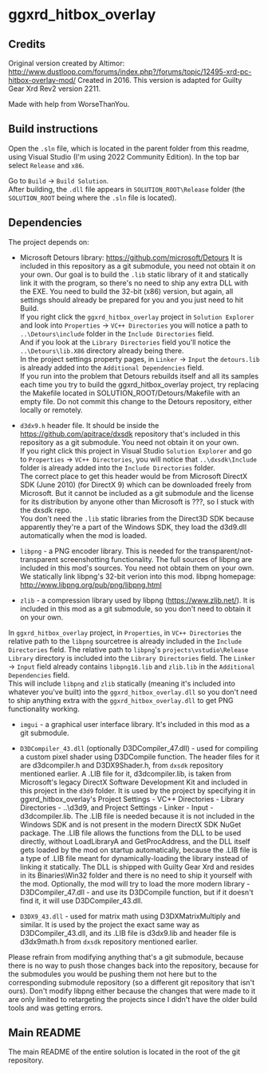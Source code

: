 # ggxrd_hitbox_overlay

## Credits

Original version created by Altimor: <http://www.dustloop.com/forums/index.php?/forums/topic/12495-xrd-pc-hitbox-overlay-mod/>
Created in 2016.
This version is adapted for Guilty Gear Xrd Rev2 version 2211.

Made with help from WorseThanYou.

## Build instructions

Open the `.sln` file, which is located in the parent folder from this readme, using Visual Studio (I'm using 2022 Community Edition). In the top bar select `Release` and `x86`.

Go to `Build` -> `Build Solution`.  
After building, the `.dll` file appears in `SOLUTION_ROOT\Release` folder (the `SOLUTION_ROOT` being where the `.sln` file is located).

## Dependencies

The project depends on:

- Microsoft Detours library: <https://github.com/microsoft/Detours> It is included in this repository as a git submodule, you need not obtain it on your own. Our goal is to build the `.lib` static library of it and statically link it with the program, so there's no need to ship any extra DLL with the EXE. You need to build the 32-bit (x86) version, but again, all settings should already be prepared for you and you just need to hit Build.  
  If you right click the `ggxrd_hitbox_overlay` project in `Solution Explorer` and look into `Properties` -> `VC++ Directories` you will notice a path to `..\Detours\include` folder in the `Include Directories` field.  
  And if you look at the `Library Directories` field you'll notice the `..\Detours\lib.X86` directory already being there.  
  In the project settings property pages, in `Linker` -> `Input` the `detours.lib` is already added into the `Additional Dependencies` field.  
  If you run into the problem that Detours rebuilds itself and all its samples each time you try to build the ggxrd_hitbox_overlay project, try replacing the Makefile located in SOLUTION_ROOT/Detours/Makefile with an empty file. Do not commit this change to the Detours repository, either locally or remotely.

- `d3dx9.h` header file. It should be inside the <https://github.com/apitrace/dxsdk> repository that's included in this repository as a git submodule. You need not obtain it on your own.  
  If you right click this project in Visual Studio `Solution Explorer` and go to `Properties` -> `VC++ Directories`, you will notice that `..\dxsdk\Include` folder is already added into the `Include Directories` folder.  
  The correct place to get this header would be from Microsoft DirectX SDK (June 2010) (for DirectX 9) which can be downloaded freely from Microsoft. But it cannot be included as a git submodule and the license for its distribution by anyone other than Microsoft is ???, so I stuck with the dxsdk repo.  
  You don't need the `.lib` static libraries from the Direct3D SDK because apparently they're a part of the Windows SDK, they load the d3d9.dll automatically when the mod is loaded.

- `libpng` - a PNG encoder library. This is needed for the transparent/not-transparent screenshotting functionality. The full sources of libpng are included in this mod's sources. You need not obtain them on your own. We statically link libpng's 32-bit verion into this mod. libpng homepage: <http://www.libpng.org/pub/png/libpng.html>  

- `zlib` - a compression library used by libpng (<https://www.zlib.net/>). It is included in this mod as a git submodule, so you don't need to obtain it on your own.

In `ggxrd_hitbox_overlay` project, in `Properties`, in `VC++ Directories` the relative path to the `libpng` sourcetree is already included in the `Include Directories` field. The relative path to `libpng`'s `projects\vstudio\Release Library` directory is included into the `Library Directories` field. The `Linker` -> `Input` field already contains `libpng16.lib` and `zlib.lib` in the `Additional Dependencies` field.  
This will include `libpng` and `zlib` statically (meaning it's included into whatever you've built) into the `ggxrd_hitbox_overlay.dll` so you don't need to ship anything extra with the `ggxrd_hitbox_overlay.dll` to get PNG functionality working.

- `imgui` - a graphical user interface library. It's included in this mod as a git submodule.

- `D3DCompiler_43.dll` (optionally D3DCompiler_47.dll) - used for compiling a custom pixel shader using D3DCompile function. The header files for it are d3dcompiler.h and D3DX9Shader.h, from `dxsdk` repository mentioned earlier. A .LIB file for it, d3dcompiler.lib, is taken from Microsoft's legacy DirectX Software Development Kit and included in this project in the `d3d9` folder. It is used by the project by specifying it in ggxrd_hitbox_overlay's Project Settings - VC++ Directories - Library Directories - ..\d3d9, and Project Settings - Linker - Input - d3dcompiler.lib. The .LIB file is needed because it is not included in the Windows SDK and is not present in the modern DirectX SDK NuGet package. The .LIB file allows the functions from the DLL to be used directly, without LoadLibraryA and GetProcAddress, and the DLL itself gets loaded by the mod on startup automatically, because the .LIB file is a type of .LIB file meant for dynamically-loading the library instead of linking it statically. The DLL is shipped with Guilty Gear Xrd and resides in its Binaries\\Win32 folder and there is no need to ship it yourself with the mod. Optionally, the mod will try to load the more modern library - D3DCompiler_47.dll - and use its D3DCompile function, but if it doesn't find it, it will use D3DCompiler_43.dll.

- `D3DX9_43.dll` - used for matrix math using D3DXMatrixMultiply and similar. It is used by the project the exact same way as D3DCompiler_43.dll, and its .LIB file is d3dx9.lib and header file is d3dx9math.h from `dxsdk` repository mentioned earlier.

Please refrain from modifying anything that's a git submodule, because there is no way to push those changes back into the repository, because for the submodules you would be pushing them not here but to the corresponding submodule repository (so a different git repository that isn't ours). Don't modify libpng either because the changes that were made to it are only limited to retargeting the projects since I didn't have the older build tools and was getting errors.

## Main README

The main README of the entire solution is located in the root of the git repository.
